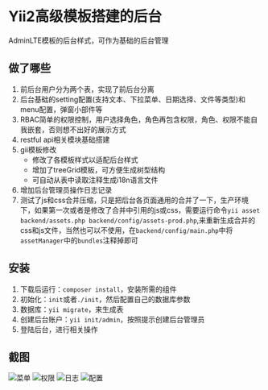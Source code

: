 Yii2高级模板搭建的后台
=========
AdminLTE模板的后台样式，可作为基础的后台管理

## 做了哪些
1.  前后台用户分为两个表，实现了前后台分离
2.  后台基础的setting配置(支持文本、下拉菜单、日期选择、文件等类型)和menu配置，弹窗小部件等
3.  RBAC简单的权限控制，用户选择角色，角色再包含权限，角色、权限不能自我嵌套，否则想不出好的展示方式
5.  restful api相关模块基础搭建
6.  gii模板修改
    - 修改了各模板样式以适配后台样式
    - 增加了treeGrid模板，可方便生成树型结构
    - 可自动从表中读取注释生成i18n语言文件
7.  增加后台管理员操作日志记录
8.  测试了js和css合并压缩，只是把后台各页面通用的合并了一下，生产环境下，如果第一次或者是修改了合并中引用的js或css，需要运行命令`yii asset backend/assets.php backend/config/assets-prod.php`,来重新生成合并的css和js文件，当然也可以不使用，在`backend/config/main.php`中将`assetManager`中的`bundles`注释掉即可

## 安装
1.  下载后运行：`composer install`，安装所需的组件
2.  初始化：`init`或者`./init`，然后配置自己的数据库参数
3.  数据库：`yii migrate`，来生成表
4.  创建后台账户：`yii init/admin`，按照提示创建后台管理员
5.  登陆后台，进行相关操作

## 截图
![菜单](https://github.com/nadirvishun/yii2-admin/blob/master/backend/web/img/menu.jpg)
![权限](https://github.com/nadirvishun/yii2-admin/blob/master/backend/web/img/role.jpg)
![日志](https://github.com/nadirvishun/yii2-admin/blob/master/backend/web/img/log.jpg)
![配置](https://github.com/nadirvishun/yii2-admin/blob/master/backend/web/img/setting.jpg)
